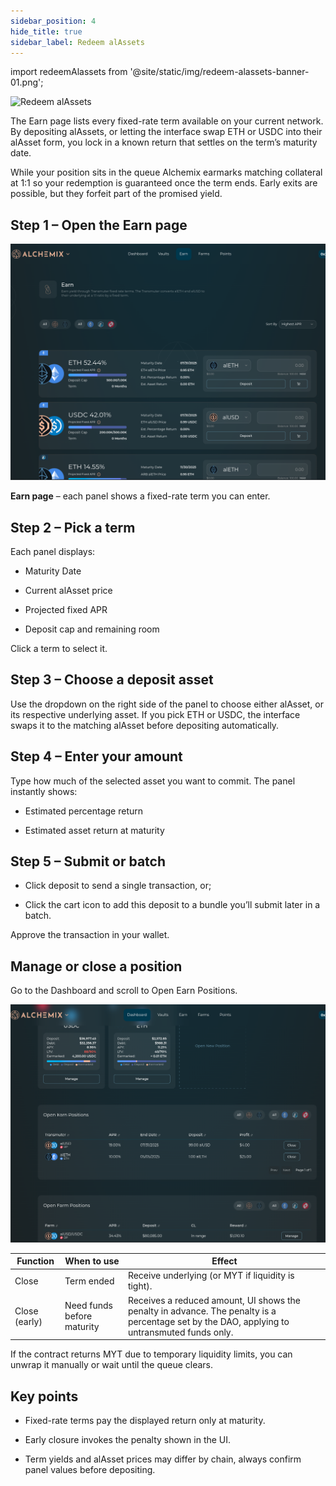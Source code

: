 ```yaml
---
sidebar_position: 4
hide_title: true
sidebar_label: Redeem alAssets
---
```


import redeemAlassets from '@site/static/img/redeem-alassets-banner-01.png';

<img src={redeemAlassets} alt="Redeem alAssets" class="banner-spacing" />

The Earn page lists every fixed-rate term available on your current network. By depositing alAssets, or letting the interface swap ETH or USDC into their alAsset form, you lock in a known return that settles on the term’s maturity date.

While your position sits in the queue Alchemix earmarks matching collateral at 1:1 so your redemption is guaranteed once the term ends. Early exits are possible, but they forfeit part of the promised yield.

## Step 1 – Open the Earn page

![](/img/redeem-alassets-01.png)

**Earn page** – each panel shows a fixed-rate term you can enter.

## Step 2 – Pick a term

Each panel displays:

- Maturity Date

- Current alAsset price

- Projected fixed APR

- Deposit cap and remaining room

Click a term to select it.

## Step 3 – Choose a deposit asset

Use the dropdown on the right side of the panel to choose either alAsset, or its respective underlying asset. If you pick ETH or USDC, the interface swaps it to the matching alAsset before depositing automatically.

## Step 4 – Enter your amount

Type how much of the selected asset you want to commit. The panel instantly shows:

- Estimated percentage return

- Estimated asset return at maturity

## Step 5 – Submit or batch

- Click deposit to send a single transaction, or;

- Click the cart icon to add this deposit to a bundle you’ll submit later in a batch.

Approve the transaction in your wallet.

## Manage or close a position

Go to the Dashboard and scroll to Open Earn Positions.

![](/img/redeem-alassets-02.png)

| Function      | When to use                | Effect                                                                                                                                       |
| ------------- | -------------------------- | -------------------------------------------------------------------------------------------------------------------------------------------- |
| Close         | Term ended                 | Receive underlying (or MYT if liquidity is tight).                                                                                           |
| Close (early) | Need funds before maturity | Receives a reduced amount, UI shows the penalty in advance. The penalty is a percentage set by the DAO, applying to untransmuted funds only. |

If the contract returns MYT due to temporary liquidity limits, you can unwrap it manually or wait until the queue clears.

## Key points

- Fixed-rate terms pay the displayed return only at maturity.

- Early closure invokes the penalty shown in the UI.

- Term yields and alAsset prices may differ by chain, always confirm panel values before depositing.
